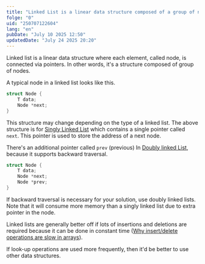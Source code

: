 ```yaml
---
title: "Linked List is a linear data structure composed of a group of nodes"
folge: "0"
uid: "250707122604"
lang: "en"
pubDate: "July 10 2025 12:50"
updatedDate: "July 24 2025 20:20"
---
```


Linked list is a linear data structure where each element, called node, is connected via pointers. In other words, it's a structure composed of group of nodes.

A typical node in a linked list looks like this.
```c
struct Node {
	T data;
	Node *next;
}
```

This structure may change depending on the type of a linked list. The above structure is for [Singly Linked List](/note/250721125422/) which contains a single pointer called `next`. This pointer is used to store the address of a next node.

There's an additional pointer called `prev` (previous) In [Doubly linked List](/note/250722115213/), because it supports backward traversal.
```c
struct Node {
	T data;
	Node *next;
	Node *prev;
}
```

If backward traversal is necessary for your solution, use doubly linked lists. Note that it will consume more memory than a singly linked list due to extra pointer in the node.

Linked lists are generally better off if lots of insertions and deletions are required because it can be done in constant time ([Why insert/delete operations are slow in arrays](/note/250512043750/)).

If look-up operations are used more frequently, then it'd be better to use other data structures.